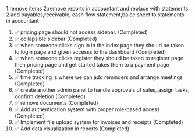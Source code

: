 1.remove items
2.remove reports in accountant and replace with statements
2.add payables,receivable, cash flow statement,balce sheet to statements in accountant


1. ✅ pricing page should not access sidebar. (Completed)
2. ✅ collapsible sidebar (Completed)
3. ✅ when someone clicks sign in in the index page they should be taken to login page and given accesss to the dashboard (Completed)
4. ✅ when someone clicks register they should be taken to register page then pricing page and get started takes them to a payment page (Completed)
5. ✅ time tracking is where we can add reminders and arrange meetings (Completed)
6. ✅ create another admin panel to handle approvals of sales, assign tasks, confirm deletion (Completed)
7. ✅ remove documents (Completed)
8. ✅ Add authentication system with proper role-based access (Completed)
9. ✅ Implement file upload system for invoices and receipts (Completed)
10. ✅ Add data visualization in reports (Completed)

